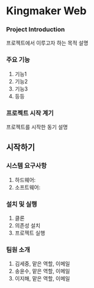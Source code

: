 # Kingmaker Web


### Project Introduction

프로젝트에서 이루고자 하는 목적 설명

### 주요 기능

1. 기능1
2. 기능2
3. 기능3
4. 등등

### 프로젝트 시작 계기

프로젝트를 시작한 동기 설명

## 시작하기

### 시스템 요구사항
1. 하드웨어:
2. 소프트웨어:

### 설치 및 실행
1. 클론
2. 의존성 설치
3. 프로젝트 실행

### 팀원 소개
1. 김세중, 맡은 역할, 이메일
2. 송윤수, 맡은 역할, 이메일
3. 이지해, 맡은 역할, 이메일
